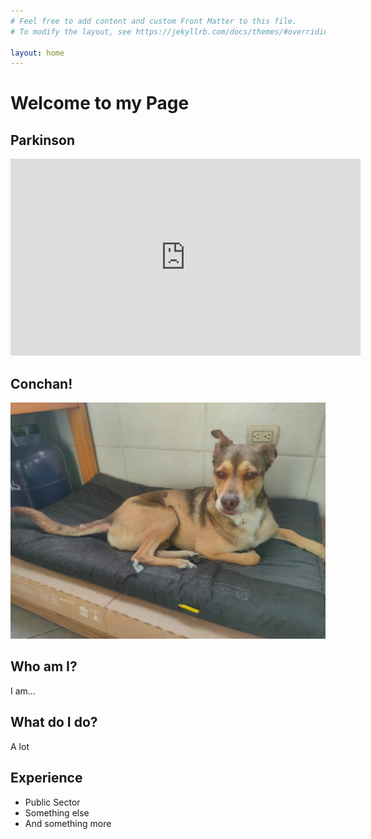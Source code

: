```yaml
---
# Feel free to add content and custom Front Matter to this file.
# To modify the layout, see https://jekyllrb.com/docs/themes/#overriding-theme-defaults

layout: home
---
```


# Welcome to my Page

## Parkinson

<iframe width="560" height="315" src="https://www.youtube.com/embed/gENxMHeJvDo?si=d_j7EtDmIQT0C9Sr" title="YouTube video player" frameborder="0" allow="accelerometer; autoplay; clipboard-write; encrypted-media; gyroscope; picture-in-picture; web-share" referrerpolicy="strict-origin-when-cross-origin" allowfullscreen></iframe>

## Conchan!
![max](images/max.png)

## Who am I?
I am...

## What do I do?
A lot

## Experience
- Public Sector
- Something else
- And something more